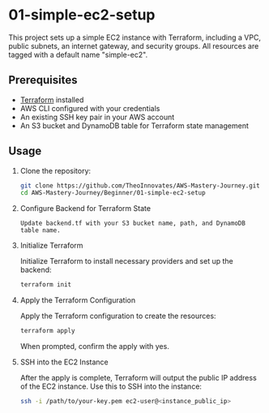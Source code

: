# 01-simple-ec2-setup

This project sets up a simple EC2 instance with Terraform, including a VPC, public subnets, an internet gateway, and security groups. All resources are tagged with a default name "simple-ec2".

## Prerequisites

- [Terraform](https://www.terraform.io/downloads.html) installed
- AWS CLI configured with your credentials
- An existing SSH key pair in your AWS account
- An S3 bucket and DynamoDB table for Terraform state management

## Usage

1. Clone the repository:

   ```bash
   git clone https://github.com/TheoInnovates/AWS-Mastery-Journey.git
   cd AWS-Mastery-Journey/Beginner/01-simple-ec2-setup
   ```

2. Configure Backend for Terraform State

   ```
   Update backend.tf with your S3 bucket name, path, and DynamoDB table name.
   ```

3. Initialize Terraform

   Initialize Terraform to install necessary providers and set up the backend:

   ```bash
   terraform init
   ```

4. Apply the Terraform Configuration

   Apply the Terraform configuration to create the resources:

   ```bash
   terraform apply
   ```

   When prompted, confirm the apply with yes.

5. SSH into the EC2 Instance

   After the apply is complete, Terraform will output the public IP address of the EC2 instance. Use this to SSH into the instance:

   ```bash
   ssh -i /path/to/your-key.pem ec2-user@<instance_public_ip>
   ```
